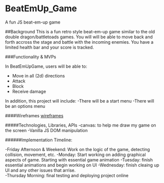 # BeatEmUp_Game
A fun JS beat-em-up game

##Background
This is a fun retro style beat-em-up game similar to the old double dragon/battletoads games.  You will will be able to move back and forth accross the stage
and battle with the incoming enemies.  You have a limited health bar and your score is tracked.

###Functionality & MVPs

In BeatEmUpGame, users will be able to:

- Move in all (2d) directions
- Attack
- Block
- Receive damage

In addition, this project will include:
-There will be a start menu
-There will be an options menu

####Wireframes
[wireframes](https://wireframe.cc/i5caUj)


#####Technologies, Libraries, APIs
-canvas: to help me draw my game on the screen
-Vanilla JS DOM manipulation



######Implementation Timeline:

-Friday Afternoon & Weekend: Work on the logic of the game, detecting collision, movement, etc.
-Monday:  Start working on adding graphical aspects of game. Starting with essential game animation
-Tuesday: finish essential animations and begin working on UI
-Wednesday: finish cleaing up UI and any other issues that arrise.  
-Thursday Morning: final testing and deploying project online


